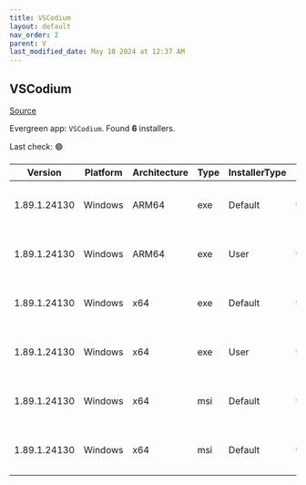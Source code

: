 ```yaml
---
title: VSCodium
layout: default
nav_order: 2
parent: V
last_modified_date: May 10 2024 at 12:37 AM
---
```


## VSCodium

[Source](https://vscodium.com)

Evergreen app: `VSCodium`. Found **6** installers.

Last check: 🟢

| Version      | Platform | Architecture | Type | InstallerType | Date     | Size      | URI                                                                                                                                                                                                                                      |
| ------------ | -------- | ------------ | ---- | ------------- | -------- | --------- | ---------------------------------------------------------------------------------------------------------------------------------------------------------------------------------------------------------------------------------------- |
| 1.89.1.24130 | Windows  | ARM64        | exe  | Default       | 9/5/2024 | 93223034  | [https://github.com/VSCodium/vscodium/releases/download/1.89.1.24130/VSCodiumSetup-arm64-1.89.1.24130.exe](https://github.com/VSCodium/vscodium/releases/download/1.89.1.24130/VSCodiumSetup-arm64-1.89.1.24130.exe)                     |
| 1.89.1.24130 | Windows  | ARM64        | exe  | User          | 9/5/2024 | 93223479  | [https://github.com/VSCodium/vscodium/releases/download/1.89.1.24130/VSCodiumUserSetup-arm64-1.89.1.24130.exe](https://github.com/VSCodium/vscodium/releases/download/1.89.1.24130/VSCodiumUserSetup-arm64-1.89.1.24130.exe)             |
| 1.89.1.24130 | Windows  | x64          | exe  | Default       | 9/5/2024 | 96659490  | [https://github.com/VSCodium/vscodium/releases/download/1.89.1.24130/VSCodiumSetup-x64-1.89.1.24130.exe](https://github.com/VSCodium/vscodium/releases/download/1.89.1.24130/VSCodiumSetup-x64-1.89.1.24130.exe)                         |
| 1.89.1.24130 | Windows  | x64          | exe  | User          | 9/5/2024 | 96659906  | [https://github.com/VSCodium/vscodium/releases/download/1.89.1.24130/VSCodiumUserSetup-x64-1.89.1.24130.exe](https://github.com/VSCodium/vscodium/releases/download/1.89.1.24130/VSCodiumUserSetup-x64-1.89.1.24130.exe)                 |
| 1.89.1.24130 | Windows  | x64          | msi  | Default       | 9/5/2024 | 111284224 | [https://github.com/VSCodium/vscodium/releases/download/1.89.1.24130/VSCodium-x64-1.89.1.24130.msi](https://github.com/VSCodium/vscodium/releases/download/1.89.1.24130/VSCodium-x64-1.89.1.24130.msi)                                   |
| 1.89.1.24130 | Windows  | x64          | msi  | Default       | 9/5/2024 | 111284224 | [https://github.com/VSCodium/vscodium/releases/download/1.89.1.24130/VSCodium-x64-updates-disabled-1.89.1.24130.msi](https://github.com/VSCodium/vscodium/releases/download/1.89.1.24130/VSCodium-x64-updates-disabled-1.89.1.24130.msi) |
